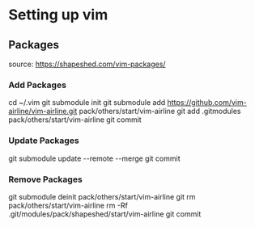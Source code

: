 # Setting up vim

## Packages

source: https://shapeshed.com/vim-packages/

### Add Packages

cd ~/.vim
git submodule init
git submodule add https://github.com/vim-airline/vim-airline.git pack/others/start/vim-airline
git add .gitmodules pack/others/start/vim-airline
git commit

### Update Packages

git submodule update --remote --merge
git commit

### Remove Packages

git submodule deinit pack/others/start/vim-airline
git rm pack/others/start/vim-airline
rm -Rf .git/modules/pack/shapeshed/start/vim-airline
git commit
